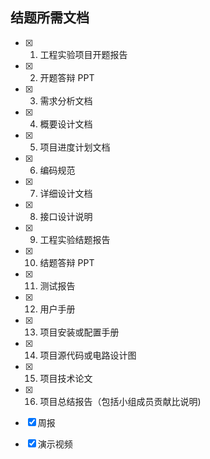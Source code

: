 ## 结题所需文档

- [x] 1. 工程实验项目开题报告
- [x] 2. 开题答辩 PPT
- [x] 3. 需求分析文档
- [x] 4. 概要设计文档
- [x] 5. 项目进度计划文档
- [x] 6. 编码规范
- [x] 7. 详细设计文档
- [x] 8. 接口设计说明
- [x] 9. 工程实验结题报告
- [x] 10. 结题答辩 PPT
- [x] 11. 测试报告
- [x] 12. 用户手册
- [x] 13. 项目安装或配置手册
- [x] 14. 项目源代码或电路设计图
- [x] 15. 项目技术论文
- [x] 16. 项目总结报告（包括小组成员贡献比说明)

- [x] 周报
- [x] 演示视频
